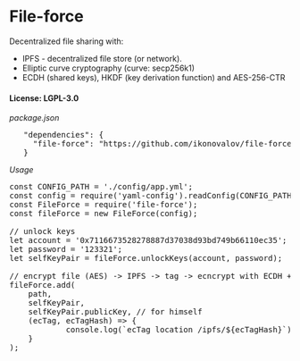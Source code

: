# File-force

Decentralized file sharing with:
* IPFS - decentralized file store (or network).
* Elliptic curve cryptography (curve: secp256k1)
* ECDH (shared keys), HKDF (key derivation function) and AES-256-CTR

#### License: LGPL-3.0

_package.json_
<pre>
   "dependencies": {
     "file-force": "https://github.com/ikonovalov/file-force.git"
   }
</pre>

_Usage_ 
<pre>
const CONFIG_PATH = './config/app.yml';
const config = require('yaml-config').readConfig(CONFIG_PATH);
const FileForce = require('file-force');
const fileForce = new FileForce(config);

// unlock keys
let account = '0x7116673528278887d37038d93bd749b66110ec35';
let password = '123321';
let selfKeyPair = fileForce.unlockKeys(account, password);

// encrypt file (AES) -> IPFS -> tag -> ecncrypt with ECDH + hKDF + AES -> ecTag -> IPFS
fileForce.add(
    path, 
    selfKeyPair, 
    selfKeyPair.publicKey, // for himself
    (ecTag, ecTagHash) => {
            console.log(`ecTag location /ipfs/${ecTagHash}`);
    }
);
</pre>